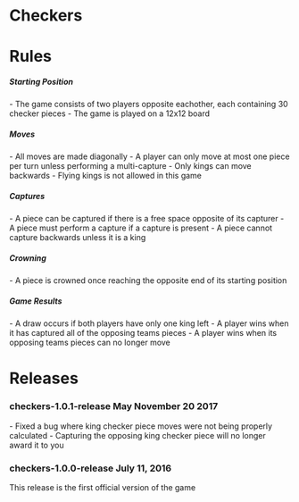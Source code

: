 # Checkers

<h1>Rules</h1>

<h5>Starting Position</h5>
- The game consists of two players opposite eachother, each containing 30 checker pieces
- The game is played on a 12x12 board

<h5>Moves</h5>
- All moves are made diagonally
- A player can only move at most one piece per turn unless performing a multi-capture
- Only kings can move backwards
- Flying kings is not allowed in this game

<h5>Captures</h5>
- A piece can be captured if there is a free space opposite of its capturer
- A piece must perform a capture if a capture is present
- A piece cannot capture backwards unless it is a king

<h5>Crowning</h5>
- A piece is crowned once reaching the opposite end of its starting position

<h5>Game Results</h5>
- A draw occurs if both players have only one king left
- A player wins when it has captured all of the opposing teams pieces
- A player wins when its opposing teams pieces can no longer move

<h1>Releases</h1>

<h3>checkers-1.0.1-release May November 20 2017</h3>
- Fixed a bug where king checker piece moves were not being properly calculated
- Capturing the opposing king checker piece will no longer award it to you

<h3>checkers-1.0.0-release July 11, 2016</h3>
This release is the first official version of the game
